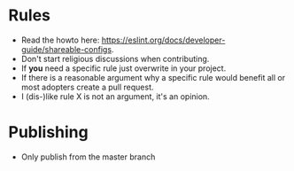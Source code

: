 # Rules

* Read the howto here: https://eslint.org/docs/developer-guide/shareable-configs.
* Don't start religious discussions when contributing.
* If **you** need a specific rule just overwrite in your project.
* If there is a reasonable argument why a specific rule would benefit all or most adopters create a pull request.
* I (dis-)like rule X is not an argument, it's an opinion.

# Publishing

* Only publish from the master branch
